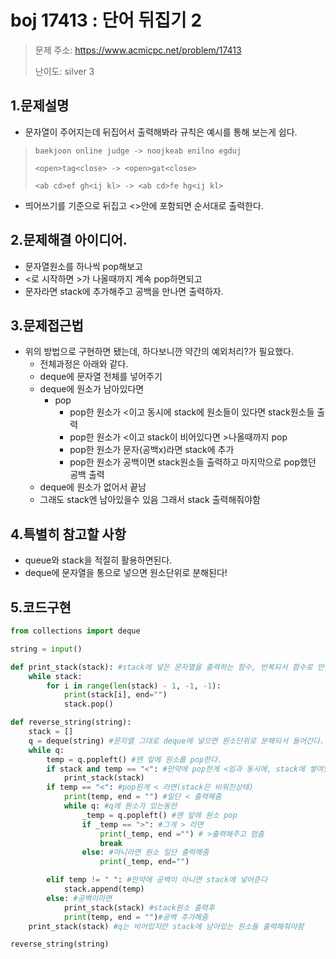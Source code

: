 # boj 17413 :  단어 뒤집기 2
> 문제 주소: https://www.acmicpc.net/problem/17413
> 
> 난이도: silver 3

## 1.문제설명
- 문자열이 주어지는데 뒤집어서 출력해봐라 규칙은 예시를 통해 보는게 쉽다.
>```
>baekjoon online judge -> noojkeab enilno egduj  
>```
>```
><open>tag<close> -> <open>gat<close>
>```
>```
><ab cd>ef gh<ij kl> -> <ab cd>fe hg<ij kl>
>```
- 띄어쓰기를 기준으로 뒤집고 <>안에 포함되면 순서대로 출력한다.
## 2.문제해결 아이디어.
- 문자열원소를 하나씩 pop해보고
- <로 시작하면 >가 나올때까지 계속 pop하면되고
- 문자라면 stack에 추가해주고 공백을 만나면 출력하자.
## 3.문제접근법
- 위의 방법으로 구현하면 됐는데, 하다보니깐 약간의 예외처리?가 필요했다.
  - 전체과정은 아래와 같다.
  - deque에 문자열 전체를 넣어주기
  - deque에 원소가 남아있다면
    - pop
      - pop한 원소가 <이고 동시에 stack에 원소들이 있다면 stack원소들 출력
      - pop한 원소가 <이고 stack이 비어있다면 >나올때까지 pop
      - pop한 원소가 문자(공백x)라면 stack에 추가
      - pop한 원소가 공백이면 stack원소들 출력하고 마지막으로 pop했던 공백 출력
  - deque에 원소가 없어서 끝남
  - 그래도 stack엔 남아있을수 있음 그래서 stack 출력해줘야함
## 4.특별히 참고할 사항
- queue와 stack을 적절히 활용하면된다.
- deque에 문자열을 통으로 넣으면 원소단위로 분해된다!
## 5.코드구현
``` python
from collections import deque

string = input()

def print_stack(stack): #stack에 넣은 문자열을 출력하는 함수, 반복되서 함수로 만들어줌
    while stack:
        for i in range(len(stack) - 1, -1, -1):
            print(stack[i], end="")
            stack.pop()

def reverse_string(string):
    stack = []
    q = deque(string) #문자열 그대로 deque에 넣으면 원소단위로 분해되서 들어간다.
    while q:
        temp = q.popleft() #맨 앞에 원소를 pop한다.
        if stack and temp == "<": #만약에 pop한게 <임과 동시에, stack에 쌓여있으면 먼저 출력해줘야함
            print_stack(stack)
        if temp == "<": #pop된게 < 라면(stack은 비워진상태)
            print(temp, end = "") #일단 < 출력해줌
            while q: #q에 원소가 있는동안
                _temp = q.popleft() #맨 앞에 원소 pop
                if _temp == ">": #그게 > 라면
                    print(_temp, end ="") # >출력해주고 멈춤
                    break
                else: #아니라면 원소 일단 출력해줌
                    print(_temp, end="")

        elif temp != " ": #만약에 공백이 아니면 stack에 넣어준다
            stack.append(temp)
        else: #공백이라면
            print_stack(stack) #stack원소 출력후
            print(temp, end = "")#공백 추가해줌
    print_stack(stack) #q는 비어있지만 stack에 남아있는 원소들 출력해줘야함

reverse_string(string)
```